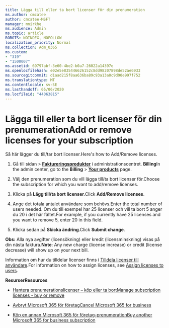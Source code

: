 ```yaml
---
title: Lägga till eller ta bort licenser för din prenumeration
ms.author: cmcatee
author: cmcatee-MSFT
manager: mnirkhe
ms.audience: Admin
ms.topic: article
ROBOTS: NOINDEX, NOFOLLOW
localization_priority: Normal
ms.collection: Adm_O365
ms.custom:
- "319"
- "1500007"
ms.assetid: 69797abf-3e60-4be2-b0a7-26022a14397e
ms.openlocfilehash: e02e5e835446626152c8dd98207898de52ae6933
ms.sourcegitcommit: d1aad215f8aa636ba89c93a13a0c9d90e997f752
ms.translationtype: MT
ms.contentlocale: sv-SE
ms.lasthandoff: 05/06/2020
ms.locfileid: "44063815"
---
```

# <a name="add-or-remove-licenses-for-your-subscription"></a><span data-ttu-id="d750e-102">Lägga till eller ta bort licenser för din prenumeration</span><span class="sxs-lookup"><span data-stu-id="d750e-102">Add or remove licenses for your subscription</span></span>

<span data-ttu-id="d750e-103">Så här lägger du till/tar bort licenser.</span><span class="sxs-lookup"><span data-stu-id="d750e-103">Here's how to Add/Remove licenses.</span></span>
  
1. <span data-ttu-id="d750e-104">Gå till sidan \> **[Faktureringsprodukter](https://go.microsoft.com/fwlink/p/?linkid=842054)** i administrationscentret. **Billing**</span><span class="sxs-lookup"><span data-stu-id="d750e-104">In the admin center, go to the **Billing** \> **[Your products](https://go.microsoft.com/fwlink/p/?linkid=842054)** page.</span></span>

2. <span data-ttu-id="d750e-105">Välj den prenumeration som du vill lägga till/ta bort licenser för.</span><span class="sxs-lookup"><span data-stu-id="d750e-105">Choose the subscription for which you want to add/remove licenses.</span></span>

3. <span data-ttu-id="d750e-106">Klicka på **Lägg till/ta bort licenser**.</span><span class="sxs-lookup"><span data-stu-id="d750e-106">Click **Add/Remove licenses**.</span></span>

4. <span data-ttu-id="d750e-107">Ange det totala antalet användare som behövs.</span><span class="sxs-lookup"><span data-stu-id="d750e-107">Enter the total number of users needed.</span></span> <span data-ttu-id="d750e-108">Om du till exempel har 25 licenser och vill ta bort 5 anger du 20 i det här fältet.</span><span class="sxs-lookup"><span data-stu-id="d750e-108">For example, if you currently have 25 licenses and you want to remove 5, enter 20 in this field.</span></span>

5. <span data-ttu-id="d750e-109">Klicka sedan på **Skicka ändring**.</span><span class="sxs-lookup"><span data-stu-id="d750e-109">Click **Submit change**.</span></span>

<span data-ttu-id="d750e-110">**Obs:** Alla nya avgifter (licensökning) eller kredit (licensminskning) visas på din nästa faktura.</span><span class="sxs-lookup"><span data-stu-id="d750e-110">**Note**: Any new charge (license increase) or credit (license decrease) will show up on your next bill.</span></span>

<span data-ttu-id="d750e-111">Information om hur du tilldelar licenser finns i [Tilldela licenser till användare](https://docs.microsoft.com/microsoft-365/admin/manage/assign-licenses-to-users).</span><span class="sxs-lookup"><span data-stu-id="d750e-111">For information on how to assign licenses, see [Assign licenses to users](https://docs.microsoft.com/microsoft-365/admin/manage/assign-licenses-to-users).</span></span>

<span data-ttu-id="d750e-112">**Resurser**</span><span class="sxs-lookup"><span data-stu-id="d750e-112">**Resources**</span></span>
  
- [<span data-ttu-id="d750e-113">Hantera prenumerationslicenser – köp eller ta bort</span><span class="sxs-lookup"><span data-stu-id="d750e-113">Manage subscription licenses - buy or remove</span></span>](https://docs.microsoft.com/microsoft-365/commerce/licenses/buy-licenses)

- [<span data-ttu-id="d750e-114">Avbryt Microsoft 365 för företag</span><span class="sxs-lookup"><span data-stu-id="d750e-114">Cancel Microsoft 365 for business</span></span>](https://support.office.com/article/Cancel-Office-365-for-business-b1bc0bef-4608-4601-813a-cdd9f746709a)

- [<span data-ttu-id="d750e-115">Köp en annan Microsoft 365 för företag-prenumeration</span><span class="sxs-lookup"><span data-stu-id="d750e-115">Buy another Microsoft 365 for business subscription</span></span>](https://support.office.com/article/Buy-another-Office-365-for-business-subscription-fab3b86c-3359-4042-8692-5d4dc7550b7c)
